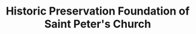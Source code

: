 ---
layout: repo
title: "Historic Preservation Foundation of Saint Peter's Church"
id: 18420
permalink: repos/18420/
---